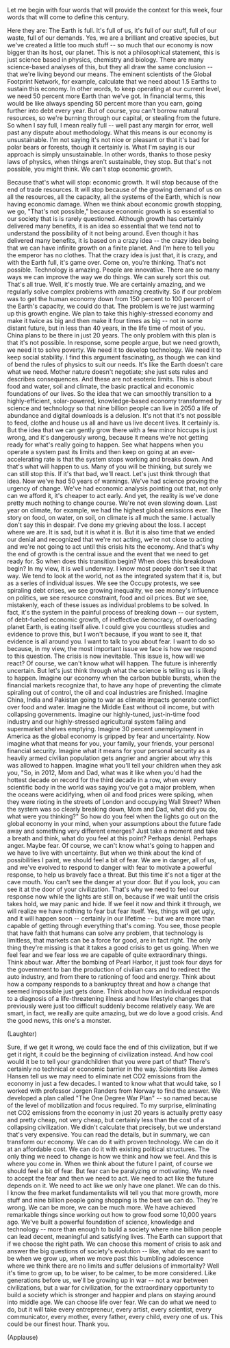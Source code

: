 
Let me begin with four words
that will provide the context for this week,
four words that will come to define
this century.

Here they are:
The Earth is full.
It&#39;s full of us, it&#39;s full of our stuff,
full of our waste, full of our demands.
Yes, we are a brilliant and creative species,
but we&#39;ve created a little too much stuff --
so much that our economy is now bigger
than its host, our planet.
This is not a philosophical statement,
this is just science
based in physics,
chemistry and biology.
There are many science-based analyses of this,
but they all draw the same conclusion --
that we&#39;re living beyond our means.
The eminent scientists of the Global Footprint Network, for example,
calculate that we need about 1.5 Earths
to sustain this economy.
In other words,
to keep operating at our current level,
we need 50 percent more Earth than we&#39;ve got.
In financial terms,
this would be like always spending 50 percent more than you earn,
going further into debt every year.
But of course, you can&#39;t borrow natural resources,
so we&#39;re burning through our capital,
or stealing from the future.
So when I say full, I mean really full --
well past any margin for error,
well past any dispute
about methodology.
What this means is our economy is unsustainable.
I&#39;m not saying it&#39;s not nice or pleasant
or that it&#39;s bad for polar bears or forests,
though it certainly is.
What I&#39;m saying
is our approach is simply unsustainable.
In other words, thanks to those pesky laws of physics,
when things aren&#39;t sustainable, they stop.
But that&#39;s not possible, you might think.
We can&#39;t stop economic growth.

Because that&#39;s what will stop: economic growth.
It will stop because of the end of trade resources.
It will stop because of the growing demand of us
on all the resources, all the capacity,
all the systems of the Earth,
which is now having economic damage.
When we think about economic growth stopping,
we go, &quot;That&#39;s not possible,&quot;
because economic growth is so essential to our society
that is is rarely questioned.
Although growth has certainly delivered many benefits,
it is an idea so essential
that we tend not to understand
the possibility of it not being around.
Even though it has delivered many benefits,
it is based on a crazy idea --
the crazy idea being
that we can have infinite growth
on a finite planet.
And I&#39;m here to tell you the emperor has no clothes.
That the crazy idea is just that,
it is crazy,
and with the Earth full, it&#39;s game over.
Come on, you&#39;re thinking.
That&#39;s not possible.
Technology is amazing. People are innovative.
There are so many ways we can improve the way we do things.
We can surely sort this out.
That&#39;s all true.
Well, it&#39;s mostly true.
We are certainly amazing,
and we regularly solve complex problems
with amazing creativity.
So if our problem
was to get the human economy down
from 150 percent to 100 percent of the Earth&#39;s capacity,
we could do that.
The problem is we&#39;re just warming up
this growth engine.
We plan to take this highly-stressed economy
and make it twice as big
and then make it four times as big --
not in some distant future,
but in less than 40 years,
in the life time of most of you.
China plans to be there in just 20 years.
The only problem with this plan
is that it&#39;s not possible.
In response, some people argue,
but we need growth, we need it to solve poverty.
We need it to develop technology.
We need it to keep social stability.
I find this argument fascinating,
as though we can kind of bend the rules of physics
to suit our needs.
It&#39;s like the Earth doesn&#39;t care what we need.
Mother nature doesn&#39;t negotiate;
she just sets rules and describes consequences.
And these are not esoteric limits.
This is about food and water, soil and climate,
the basic practical and economic foundations
of our lives.
So the idea that we can smoothly transition
to a highly-efficient,
solar-powered, knowledge-based economy
transformed by science and technology
so that nine billion people
can live in 2050
a life of abundance and digital downloads
is a delusion.
It&#39;s not that it&#39;s not possible to feed, clothe and house us all
and have us live decent lives.
It certainly is.
But the idea that we can gently grow there
with a few minor hiccups
is just wrong,
and it&#39;s dangerously wrong,
because it means we&#39;re not getting ready
for what&#39;s really going to happen.
See what happens when you operate a system
past its limits
and then keep on going
at an ever-accelerating rate
is that the system stops working and breaks down.
And that&#39;s what will happen to us.
Many of you will be thinking,
but surely we can still stop this.
If it&#39;s that bad, we&#39;ll react.
Let&#39;s just think through that idea.
Now we&#39;ve had
50 years of warnings.
We&#39;ve had science proving
the urgency of change.
We&#39;ve had economic analysis pointing out
that, not only can we afford it,
it&#39;s cheaper to act early.
And yet, the reality is
we&#39;ve done pretty much nothing to change course.
We&#39;re not even slowing down.
Last year on climate, for example,
we had the highest global emissions ever.
The story on food, on water, on soil, on climate
is all much the same.
I actually don&#39;t say this in despair.
I&#39;ve done my grieving about the loss.
I accept where we are.
It is sad,
but it is what it is.
But it is also time
that we ended our denial
and recognized
that we&#39;re not acting, we&#39;re not close to acting
and we&#39;re not going to act
until this crisis hits the economy.
And that&#39;s why the end of growth
is the central issue
and the event that we need to get ready for.
So when does this transition begin?
When does this breakdown begin?
In my view, it is well underway.
I know most people don&#39;t see it that way.
We tend to look at the world,
not as the integrated system that it is,
but as a series of individual issues.
We see the Occupy protests,
we see spiraling debt crises,
we see growing inequality,
we see money&#39;s influence on politics,
we see resource constraint, food and oil prices.
But we see, mistakenly, each of these issues
as individual problems to be solved.
In fact, it&#39;s the system
in the painful process of breaking down --
our system, of debt-fueled economic growth,
of ineffective democracy,
of overloading planet Earth,
is eating itself alive.
I could give you countless studies
and evidence to prove this,
but I won&#39;t because, if you want to see it,
that evidence is all around you.
I want to talk to you about fear.
I want to do so because, in my view,
the most important issue we face
is how we respond
to this question.
The crisis is now inevitable.
This issue is, how will we react?
Of course, we can&#39;t know what will happen.
The future is inherently uncertain.
But let&#39;s just think through what the science is telling us
is likely to happen.
Imagine our economy
when the carbon bubble bursts,
when the financial markets recognize
that, to have any hope
of preventing the climate spiraling out of control,
the oil and coal industries are finished.
Imagine China, India and Pakistan going to war
as climate impacts
generate conflict over food and water.
Imagine the Middle East without oil income,
but with collapsing governments.
Imagine our highly-tuned, just-in-time food industry
and our highly-stressed agricultural system failing
and supermarket shelves emptying.
Imagine 30 percent unemployment in America
as the global economy is gripped
by fear and uncertainty.
Now imagine what that means for you,
your family, your friends,
your personal financial security.
Imagine what it means
for your personal security
as a heavily armed civilian population
gets angrier and angrier
about why this was allowed to happen.
Imagine what you&#39;ll tell your children
when they ask you,
&quot;So, in 2012, Mom and Dad,
what was it like
when you&#39;d had the hottest decade on record
for the third decade in a row,
when every scientific body in the world was saying
you&#39;ve got a major problem,
when the oceans were acidifying,
when oil and food prices were spiking,
when they were rioting in the streets of London
and occupying Wall Street?
When the system was so clearly breaking down, Mom and Dad,
what did you do, what were you thinking?&quot;
So how do you feel
when the lights go out
on the global economy in your mind,
when your assumptions about the future
fade away
and something very different emerges?
Just take a moment
and take a breath
and think, what do you feel
at this point?
Perhaps denial.
Perhaps anger.
Maybe fear.
Of course, we can&#39;t know what&#39;s going to happen
and we have to live with uncertainty.
But when we think about the kind of possibilities I paint,
we should feel a bit of fear.
We are in danger, all of us,
and we&#39;ve evolved to respond to danger with fear
to motivate a powerful response,
to help us bravely face a threat.
But this time it&#39;s not a tiger at the cave mouth.
You can&#39;t see the danger at your door.
But if you look,
you can see it at the door of your civilization.
That&#39;s why we need to feel our response now while the lights are still on,
because if we wait until the crisis takes hold,
we may panic and hide.
If we feel it now and think it through,
we will realize we have nothing to fear
but fear itself.
Yes, things will get ugly, and it will happen soon --
certainly in our lifetime --
but we are more than capable
of getting through everything that&#39;s coming.
You see, those people that have faith
that humans can solve any problem,
that technology is limitless, that markets can be a force for good,
are in fact right.
The only thing they&#39;re missing
is that it takes a good crisis to get us going.
When we feel fear and we fear loss
we are capable of quite extraordinary things.
Think about war.
After the bombing of Pearl Harbor, it just took four days
for the government to ban the production of civilian cars
and to redirect the auto industry,
and from there to rationing of food and energy.
Think about how a company responds to a bankruptcy threat
and how a change that seemed impossible just gets done.
Think about how an individual responds
to a diagnosis of a life-threatening illness
and how lifestyle changes
that previously were just too difficult
suddenly become relatively easy.
We are smart, in fact, we really are quite amazing,
but we do love a good crisis.
And the good news, this one&#39;s a monster.

(Laughter)

Sure, if we get it wrong,
we could face the end of this civilization,
but if we get it right,
it could be the beginning of civilization instead.
And how cool would it be
to tell your grandchildren that you were part of that?
There&#39;s certainly no technical or economic barrier in the way.
Scientists like James Hansen tell us
we may need to eliminate net CO2 emissions from the economy
in just a few decades.
I wanted to know what that would take,
so I worked with professor Jorgen Randers from Norway
to find the answer.
We developed a plan called &quot;The One Degree War Plan&quot; --
so named because of the level of mobilization and focus required.
To my surprise,
eliminating net CO2 emissions from the economy in just 20 years
is actually pretty easy and pretty cheap,
not very cheap,
but certainly less than the cost of a collapsing civilization.
We didn&#39;t calculate that precisely,
but we understand that&#39;s very expensive.
You can read the details,
but in summary, we can transform our economy.
We can do it with proven technology.
We can do it at an affordable cost.
We can do it with existing political structures.
The only thing we need to change
is how we think and how we feel.
And this is where you come in.
When we think about the future I paint,
of course we should feel a bit of fear.
But fear can be paralyzing or motivating.
We need to accept the fear and then we need to act.
We need to act
like the future depends on it.
We need to act like we only have one planet.
We can do this.
I know the free market fundamentalists will tell you
that more growth, more stuff and nine billion people going shopping
is the best we can do.
They&#39;re wrong.
We can be more,
we can be much more.
We have achieved remarkable things
since working out how to grow food some 10,000 years ago.
We&#39;ve built a powerful foundation
of science, knowledge and technology --
more than enough to build a society
where nine billion people
can lead decent, meaningful and satisfying lives.
The Earth can support that
if we choose the right path.
We can choose this moment of crisis
to ask and answer the big questions of society&#39;s evolution --
like, what do we want to be when we grow up,
when we move past this bumbling adolescence
where we think there are no limits
and suffer delusions of immortality?
Well it&#39;s time to grow up,
to be wiser, to be calmer,
to be more considered.
Like generations before us,
we&#39;ll be growing up in war --
not a war between civilizations,
but a war for civilization,
for the extraordinary opportunity
to build a society
which is stronger and happier
and plans on staying around
into middle age.
We can choose life over fear.
We can do what we need to do,
but it will take every entrepreneur,
every artist,
every scientist, every communicator,
every mother, every father, every child,
every one of us.
This could be our finest hour.
Thank you.

(Applause)

